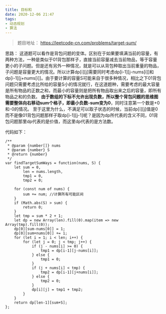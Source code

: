 ```yaml
---
title: 目标和
date: 2020-12-06 21:47
tags:
- 动态规划
- 算法
---
```


>题目地址： https://leetcode-cn.com/problems/target-sum/

思路： 这道题可以看作是背包问题的变体。区别在于如果要填满当前的容量，有两种方法，一种是类似于01背包那样子，直接当前容量减去当前物品，等于容量更小的子问题。但是还有另外一种情况，就是可以从背包种取出当前重量的物品，子问题是容量更大的情况。所以计算dp[i][j]需要同时考虑dp[i-1][j-nums[i]]和dp[i-1][j+nums[i]]。由于要计算的容量S可能来自于很多种情况，相比之下01背包问题只需要考虑比所给的容量S小的情况就行，在这道题种，需要考虑的最大容量是所有物品的正数之和，而最小的容量则是把所有物品取出来之后的容量，即所有物品之和的负数。   **由于数组的下标不允许出现负数，所以整个背包问题的思维图需要整体向右移动sum个格子，即最小负数-sum变为0**，同时注意第一个数是+0和-0的情况。 至于这里为什么，不满足可以取子状态的时候，当前dp[i][j]值是0而不是像01背包问题那样子取dp[i-1][j-1]呢？是因为dp所代表的含义不同，01背包问题那里dp代表的是价值，而这里dp代表的是方法数。

代码如下：
```
/**
 * @param {number[]} nums
 * @param {number} S
 * @return {number}
 */
var findTargetSumWays = function(nums, S) {
    let sum = 0,
        len = nums.length,
        tmp1 = 0,
        tmp2 = 0;
    
    for (const num of nums) {
        sum += num; //计算所有可能区间
    }
    if (Math.abs(S) > sum) {
        return 0;
    }
    let tmp = sum * 2 + 1;
    let dp = new Array(len).fill(0).map(item => new Array(tmp).fill(0));
    dp[0][sum-nums[0]] = 1;
    dp[0][sum+nums[0]] += 1;
    for (let i = 1; i < len; i++) {
        for (let j = 0; j < tmp; j++) {
            if (j - nums[i] >= 0) {
                tmp1 = dp[i-1][j-nums[i]];
            } else {
                tmp1 = 0;
            }
            if (j + nums[i] < tmp) {
                tmp2 = dp[i-1][j+nums[i]];
            } else {
                tmp2 = 0;
            }
            dp[i][j] = tmp1 + tmp2;
        }
    }
    return dp[len-1][sum+S];
};

```